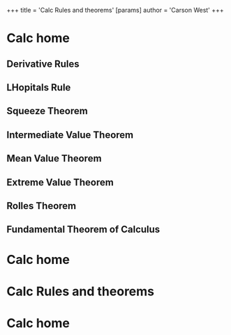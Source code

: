 +++
 title = 'Calc Rules and theorems'
[params]
	author = 'Carson West'
+++
# Calc home

## Derivative Rules
## LHopitals Rule
## Squeeze Theorem
## Intermediate Value Theorem
## Mean Value Theorem
## Extreme Value Theorem
## Rolles Theorem
## Fundamental Theorem of Calculus




# Calc home

# Calc Rules and theorems

# Calc home